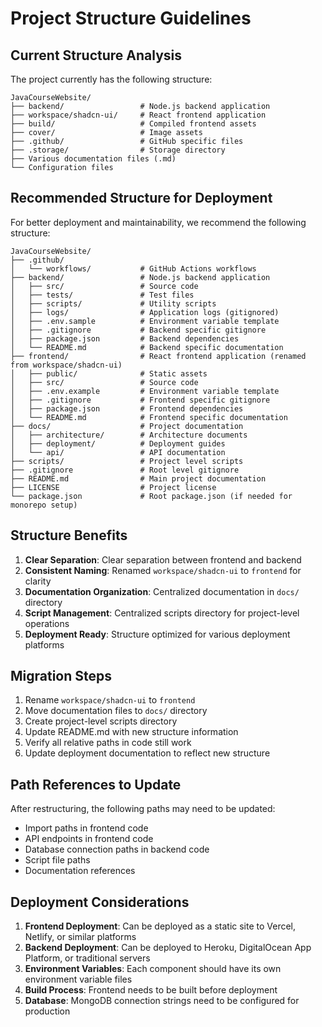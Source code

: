 # Project Structure Guidelines

## Current Structure Analysis

The project currently has the following structure:
```
JavaCourseWebsite/
├── backend/                 # Node.js backend application
├── workspace/shadcn-ui/     # React frontend application
├── build/                   # Compiled frontend assets
├── cover/                   # Image assets
├── .github/                 # GitHub specific files
├── .storage/                # Storage directory
├── Various documentation files (.md)
└── Configuration files
```

## Recommended Structure for Deployment

For better deployment and maintainability, we recommend the following structure:

```
JavaCourseWebsite/
├── .github/
│   └── workflows/           # GitHub Actions workflows
├── backend/                 # Node.js backend application
│   ├── src/                 # Source code
│   ├── tests/               # Test files
│   ├── scripts/             # Utility scripts
│   ├── logs/                # Application logs (gitignored)
│   ├── .env.sample          # Environment variable template
│   ├── .gitignore           # Backend specific gitignore
│   ├── package.json         # Backend dependencies
│   └── README.md            # Backend specific documentation
├── frontend/                # React frontend application (renamed from workspace/shadcn-ui)
│   ├── public/              # Static assets
│   ├── src/                 # Source code
│   ├── .env.example         # Environment variable template
│   ├── .gitignore           # Frontend specific gitignore
│   ├── package.json         # Frontend dependencies
│   └── README.md            # Frontend specific documentation
├── docs/                    # Project documentation
│   ├── architecture/        # Architecture documents
│   ├── deployment/          # Deployment guides
│   └── api/                 # API documentation
├── scripts/                 # Project level scripts
├── .gitignore               # Root level gitignore
├── README.md                # Main project documentation
├── LICENSE                  # Project license
└── package.json             # Root package.json (if needed for monorepo setup)
```

## Structure Benefits

1. **Clear Separation**: Clear separation between frontend and backend
2. **Consistent Naming**: Renamed `workspace/shadcn-ui` to `frontend` for clarity
3. **Documentation Organization**: Centralized documentation in `docs/` directory
4. **Script Management**: Centralized scripts directory for project-level operations
5. **Deployment Ready**: Structure optimized for various deployment platforms

## Migration Steps

1. Rename `workspace/shadcn-ui` to `frontend`
2. Move documentation files to `docs/` directory
3. Create project-level scripts directory
4. Update README.md with new structure information
5. Verify all relative paths in code still work
6. Update deployment documentation to reflect new structure

## Path References to Update

After restructuring, the following paths may need to be updated:
- Import paths in frontend code
- API endpoints in frontend code
- Database connection paths in backend code
- Script file paths
- Documentation references

## Deployment Considerations

1. **Frontend Deployment**: Can be deployed as a static site to Vercel, Netlify, or similar platforms
2. **Backend Deployment**: Can be deployed to Heroku, DigitalOcean App Platform, or traditional servers
3. **Environment Variables**: Each component should have its own environment variable files
4. **Build Process**: Frontend needs to be built before deployment
5. **Database**: MongoDB connection strings need to be configured for production